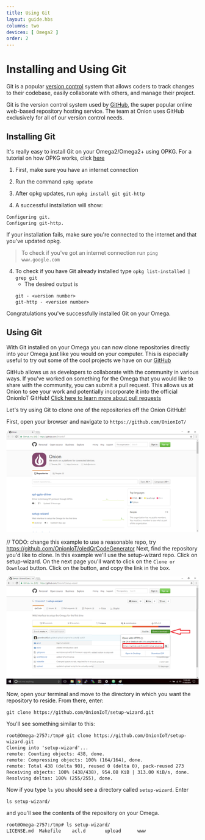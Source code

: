```yaml
---
title: Using Git
layout: guide.hbs
columns: two
devices: [ Omega2 ]
order: 2
---
```


# Installing and Using Git

[//]: # (brief intro to Git and version control)

Git is a popular [version control](https://git-scm.com/book/en/v2/Getting-Started-About-Version-Control) system that allows coders to track changes to their codebase, easily collaborate with others, and manage their project.

Git is the version control system used by [GitHub](https://github.com/), the super popular online web-based repository hosting service. The team at Onion uses GitHub exclusively for all of our version control needs.

## Installing Git

[//]: # (steps on using opkg to install Git)
It's really easy to install Git on your Omega2/Omega2+ using OPKG. For a tutorial on how OPKG works, click [here](./Using-opkg.md)
1. First, make sure you have an internet connection

2. Run the command `opkg update`

3. After opkg updates, run `opkg install git git-http`

4. A successful installation will show:
```
Configuring git.
Configuring git-http.
```

If your installation fails, make sure you're connected to the internet and that you've updated opkg.
> To check if you've got an internet connection run `ping www.google.com`

4. To check if you have Git already installed type `opkg list-installed | grep git`
	* The desired output is
	```
	git - <version number>
	git-http - <version number>
	```

Congratulations you've successfully installed Git on your Omega.


## Using Git

[//]: # (brief steps using git on the omega to download projects from github)
With Git installed on your Omega you can now clone repositories directly into your Omega just like you would on your computer. This is especially useful to try out some of the cool projects we have on our [GitHub](https://github.com/OnionIoT/)

[//]: # (exalt the virtues of github and collaborative projects and how much onion loves this stuff)
GitHub allows us as developers to collaborate with the community in various ways. If you've worked on something for the Omega that you would like to share with the community, you can submit a pull request. This allows us at Onion to see your work and potentially incorporate it into the official OnionIoT GitHub!
[Click here to learn more about pull requests](https://help.github.com/articles/about-pull-requests/)

[//]: # (add an example)

Let's try using Git to clone one of the repositories off the Onion GitHub!

First, open your browser and navigate to `https://github.com/OnionIoT/`

![onion-github](../img/installing-git-pic-1.png)

// TODO: change this example to use a reasonable repo, try https://github.com/OnionIoT/oledQrCodeGenerator
Next, find the repository you'd like to clone. In this example we'll use the setup-wizard repo. Click on setup-wizard. On the next page you'll want to click on the `Clone or Download` button. Click on the button, and copy the link in the box.

![clone-button](../img/installing-git-pic-2.png)

Now, open your terminal and move to the directory in which you want the repository to reside. From there, enter:

```
git clone https://github.com/OnionIoT/setup-wizard.git
```

You'll see something similar to this:

```
root@Omega-2757:/tmp# git clone https://github.com/OnionIoT/setup-wizard.git
Cloning into 'setup-wizard'...
remote: Counting objects: 438, done.
remote: Compressing objects: 100% (164/164), done.
remote: Total 438 (delta 90), reused 0 (delta 0), pack-reused 273
Receiving objects: 100% (438/438), 954.08 KiB | 313.00 KiB/s, done.
Resolving deltas: 100% (255/255), done.
```

Now if you type `ls` you should see a directory called `setup-wizard`. Enter
```
ls setup-wizard/
```
and you'll see the contents of the repository on your Omega.

```
root@Omega-2757:/tmp# ls setup-wizard/
LICENSE.md  Makefile    acl.d       upload      www
```
